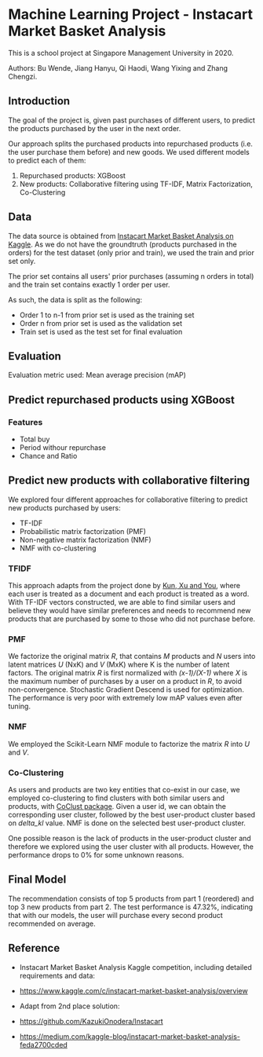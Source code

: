 # Machine Learning Project - Instacart Market Basket Analysis 
This is a school project at Singapore Management University in 2020. 

Authors: Bu Wende, Jiang Hanyu, Qi Haodi, Wang Yixing and Zhang Chengzi. 

## Introduction
The goal of the project is, given past purchases of different users, to predict the products purchased by the user in the next order.

Our approach splits the purchased products into repurchased products (i.e. the user purchase them before) and new goods. We used different models to predict each of them: <ol>
  <li>Repurchased products: XGBoost</li>
  <li>New products: Collaborative filtering using TF-IDF, Matrix Factorization, Co-Clustering</li>
</ol>

## Data
The data source is obtained from <a href='https://www.kaggle.com/c/instacart-market-basket-analysis'>Instacart Market Basket Analysis on Kaggle</a>. As we do not have the groundtruth (products purchased in the orders) for the test dataset (only prior and train), we used the train and prior set only.

The prior set contains all users' prior purchases (assuming n orders in total) and the train set contains exactly 1 order per user.  

As such, the data is split as the following: <ul>
  <li>Order 1 to n-1 from prior set is used as the training set</li>
  <li>Order n from prior set is used as the validation set</li>
  <li>Train set is used as the test set for final evaluation</li>
</ul>

## Evaluation 
Evaluation metric used: Mean average precision (mAP)

## Predict repurchased products using XGBoost
### Features 
- Total buy 
- Period withour repurchase 
- Chance and Ratio 

## Predict new products with collaborative filtering
We explored four different approaches for collaborative filtering to predict new products purchased by users:
- TF-IDF
- Probabilistic matrix factorization (PMF)
- Non-negative matrix factorization (NMF)
- NMF with co-clustering 

### TFIDF
This approach adapts from the project done by <a href='http://cs229.stanford.edu/proj2020spr/report/Qian_Xu_You.pdf'>Kun, Xu and You</a>, where each user is treated as a document and each product is treated as a word. With TF-IDF vectors constructed, we are able to find similar users and believe they would have similar preferences and needs to recommend new products that are purchased by some to those who did not purchase before.

### PMF
We factorize the original matrix _R_, that contains _M_ products and _N_ users into latent matrices _U_ (NxK) and _V_ (MxK) where K is the number of latent factors. The original matrix _R_ is first normalized with _(x-1)/(X-1)_ where _X_ is the maximum number of purchases by a user on a product in _R_, to avoid non-convergence. Stochastic Gradient Descend is used for optimization. The performance is very poor with extremely low mAP values even after tuning.

### NMF
We employed the Scikit-Learn NMF module to factorize the matrix _R_ into _U_ and _V_. 

### Co-Clustering
As users and products are two key entities that co-exist in our case, we employed co-clustering to find clusters with both similar users and products, with <a href='https://coclust.readthedocs.io/en/v0.2.1/'>CoClust package</a>. Given a user id, we can obtain the corresponding user cluster, followed by the best user-product cluster based on _delta_kl_ value. NMF is done on the selected best user-product cluster.

One possible reason is the lack of products in the user-product cluster and therefore we explored using the user cluster with all products. However, the performance drops to 0% for some unknown reasons.

## Final Model
The recommendation consists of top 5 products from part 1 (reordered) and top 3 new products from part 2. 
The test performance is 47.32%, indicating that with our models, the user will purchase every second product recommended on average.

## Reference 
- Instacart Market Basket Analysis Kaggle competition, including detailed requirements and data:
- https://www.kaggle.com/c/instacart-market-basket-analysis/overview

- Adapt from 2nd place solution: 
- https://github.com/KazukiOnodera/Instacart 
- https://medium.com/kaggle-blog/instacart-market-basket-analysis-feda2700cded

